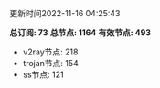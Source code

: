 更新时间2022-11-16 04:25:43

**总订阅: 73**
**总节点: 1164**
**有效节点: 493**
- v2ray节点: 218
- trojan节点: 154
- ss节点: 121
